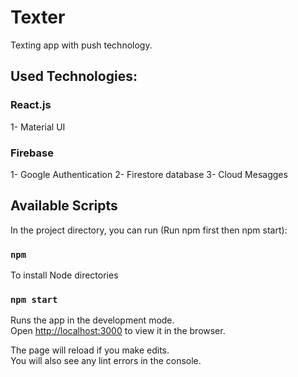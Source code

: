 # Texter
Texting app with push technology.

## Used Technologies:
### React.js
1- Material UI
### Firebase
1- Google Authentication
2- Firestore database
3- Cloud Mesagges

## Available Scripts

In the project directory, you can run (Run npm first then npm start):

### `npm`

To install Node directories

### `npm start`

Runs the app in the development mode.\
Open [http://localhost:3000](http://localhost:3000) to view it in the browser.

The page will reload if you make edits.\
You will also see any lint errors in the console.